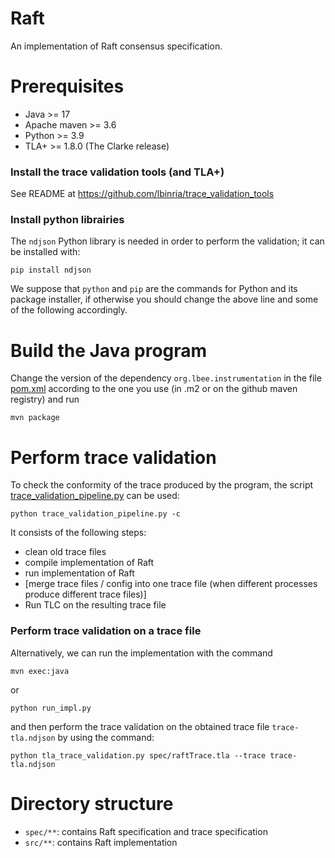 # Raft

An implementation of Raft consensus specification.

# Prerequisites

- Java >= 17
- Apache maven >= 3.6
- Python >= 3.9
- TLA+ >= 1.8.0 (The Clarke release)

### Install the trace validation tools (and TLA+)

See README at https://github.com/lbinria/trace_validation_tools

### Install python librairies

The `ndjson` Python library is needed in order to perform the
validation; it can be installed with:

`pip install ndjson`

We suppose that `python` and `pip` are the commands for Python and
its package installer, if otherwise you should change the above line
and some of the following accordingly.

# Build the Java program

Change the version of the dependency `org.lbee.instrumentation` in the
file [pom.xml](pom.xml) according to the one you use (in .m2 or on the
github maven registry) and run

`mvn package`

# Perform trace validation

To check the conformity of the trace produced by the program, the
script [trace_validation_pipeline.py](trace_validation_pipeline.py)
can be used:

`python trace_validation_pipeline.py -c`

It consists of the following steps:
- clean old trace files
- compile implementation of Raft
- run implementation of Raft
- [merge trace files / config into one trace file (when different processes produce different trace files)]
- Run TLC on the resulting trace file

### Perform trace validation on a trace file

Alternatively, we can run the implementation with the command

`mvn exec:java`

or

`python run_impl.py`

and then perform the trace validation on the obtained trace file
`trace-tla.ndjson` by using the command:

`python tla_trace_validation.py spec/raftTrace.tla --trace trace-tla.ndjson`

# Directory structure

- `spec/**`: contains Raft specification and trace specification
- `src/**`: contains Raft implementation
